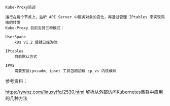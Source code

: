 ```
Kube-Proxy简述

运行在每个节点上，监听 API Server 中服务对象的变化，再通过管理 IPtables 来实现网络的转发
Kube-Proxy 目前支持三种模式：

UserSpace
    k8s v1.2 后就已经淘汰

IPtables
    目前默认方式

IPVS
    需要安装ipvsadm、ipset 工具包和加载 ip_vs 内核模块

```
参考资料：

https://ywnz.com/linuxyffq/2530.html  解析从外部访问Kubernetes集群中应用的几种方法  
